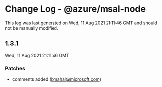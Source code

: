 # Change Log - @azure/msal-node

This log was last generated on Wed, 11 Aug 2021 21:11:46 GMT and should not be manually modified.

<!-- Start content -->

## 1.3.1

Wed, 11 Aug 2021 21:11:46 GMT

### Patches

- comments added (bmahal@microsoft.com)
